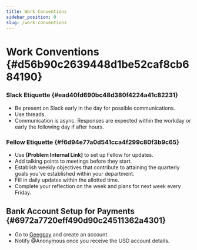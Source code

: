 ```yaml
---
title: Work Conventions
sidebar_position: 0
slug: /work-conventions
---
```




# Work Conventions {#d56b90c2639448d1be52caf8cb684190}


### Slack Etiquette {#ead40fd690bc48d380f4224a41c82231}

- Be present on Slack early in the day for possible communications.
- Use threads.
- Communication is async. Responses are expected within the workday or early the following day if after hours.

### Fellow Etiquette {#f6d94e77a0d541cca4f299c80f3b9c65}

- Use **[Problem Internal Link]** to set up Fellow for updates.
- Add talking points to meetings before they start.
- Establish weekly objectives that contribute to attaining the quarterly goals you've established within your department.
- Fill in daily updates within the allotted time.
- Complete your reflection on the week and plans for next week every Friday.

## Bank Account Setup for Payments {#6972a7720eff490d90c24511362a4301}

- Go to [Geegpay](https://www.geegpay.africa/) and create an account.
- Notify @Anonymous once you receive the USD account details.
